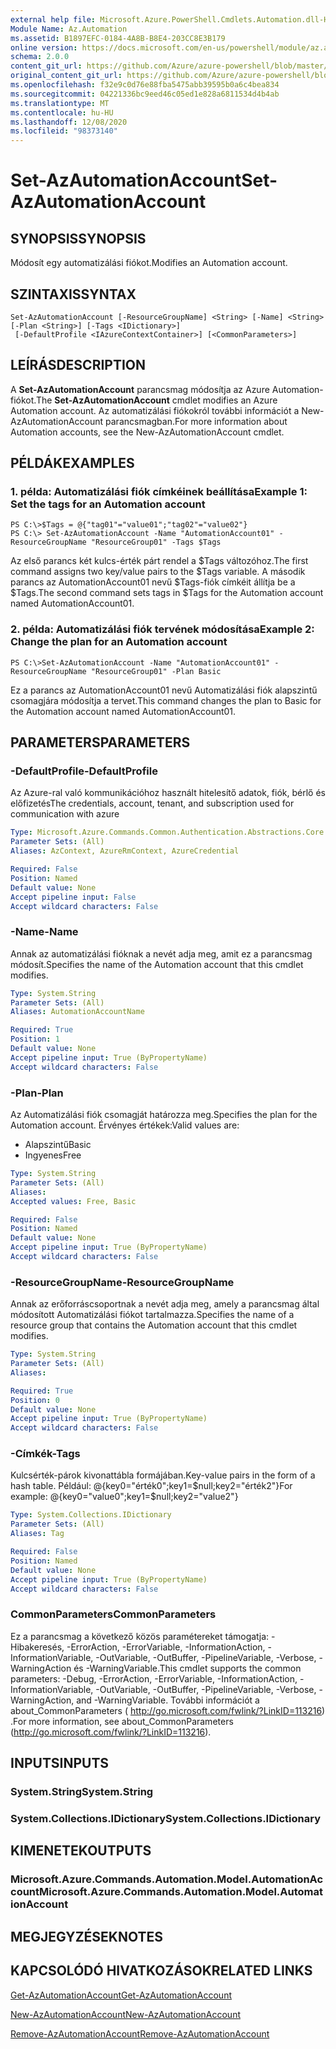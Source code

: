 ```yaml
---
external help file: Microsoft.Azure.PowerShell.Cmdlets.Automation.dll-Help.xml
Module Name: Az.Automation
ms.assetid: B1897EFC-0184-4A8B-B8E4-203CC8E3B179
online version: https://docs.microsoft.com/en-us/powershell/module/az.automation/set-azautomationaccount
schema: 2.0.0
content_git_url: https://github.com/Azure/azure-powershell/blob/master/src/Automation/Automation/help/Set-AzAutomationAccount.md
original_content_git_url: https://github.com/Azure/azure-powershell/blob/master/src/Automation/Automation/help/Set-AzAutomationAccount.md
ms.openlocfilehash: f32e9c0d76e88fba5475abb39595b0a6c4bea834
ms.sourcegitcommit: 04221336bc9eed46c05ed1e828a6811534d4b4ab
ms.translationtype: MT
ms.contentlocale: hu-HU
ms.lasthandoff: 12/08/2020
ms.locfileid: "98373140"
---
```

# <span data-ttu-id="47e61-101">Set-AzAutomationAccount</span><span class="sxs-lookup"><span data-stu-id="47e61-101">Set-AzAutomationAccount</span></span>

## <span data-ttu-id="47e61-102">SYNOPSIS</span><span class="sxs-lookup"><span data-stu-id="47e61-102">SYNOPSIS</span></span>
<span data-ttu-id="47e61-103">Módosít egy automatizálási fiókot.</span><span class="sxs-lookup"><span data-stu-id="47e61-103">Modifies an Automation account.</span></span>

## <span data-ttu-id="47e61-104">SZINTAXIS</span><span class="sxs-lookup"><span data-stu-id="47e61-104">SYNTAX</span></span>

```
Set-AzAutomationAccount [-ResourceGroupName] <String> [-Name] <String> [-Plan <String>] [-Tags <IDictionary>]
 [-DefaultProfile <IAzureContextContainer>] [<CommonParameters>]
```

## <span data-ttu-id="47e61-105">LEÍRÁS</span><span class="sxs-lookup"><span data-stu-id="47e61-105">DESCRIPTION</span></span>
<span data-ttu-id="47e61-106">A **Set-AzAutomationAccount** parancsmag módosítja az Azure Automation-fiókot.</span><span class="sxs-lookup"><span data-stu-id="47e61-106">The **Set-AzAutomationAccount** cmdlet modifies an Azure Automation account.</span></span>
<span data-ttu-id="47e61-107">Az automatizálási fiókokról további információt a New-AzAutomationAccount parancsmagban.</span><span class="sxs-lookup"><span data-stu-id="47e61-107">For more information about Automation accounts, see the New-AzAutomationAccount cmdlet.</span></span>

## <span data-ttu-id="47e61-108">PÉLDÁK</span><span class="sxs-lookup"><span data-stu-id="47e61-108">EXAMPLES</span></span>

### <span data-ttu-id="47e61-109">1. példa: Automatizálási fiók címkéinek beállítása</span><span class="sxs-lookup"><span data-stu-id="47e61-109">Example 1: Set the tags for an Automation account</span></span>
```
PS C:\>$Tags = @{"tag01"="value01";"tag02"="value02"}
PS C:\> Set-AzAutomationAccount -Name "AutomationAccount01" -ResourceGroupName "ResourceGroup01" -Tags $Tags
```

<span data-ttu-id="47e61-110">Az első parancs két kulcs-érték párt rendel a $Tags változóhoz.</span><span class="sxs-lookup"><span data-stu-id="47e61-110">The first command assigns two key/value pairs to the $Tags variable.</span></span>
<span data-ttu-id="47e61-111">A második parancs az AutomationAccount01 nevű $Tags-fiók címkéit állítja be a $Tags.</span><span class="sxs-lookup"><span data-stu-id="47e61-111">The second command sets tags in $Tags for the Automation account named AutomationAccount01.</span></span>

### <span data-ttu-id="47e61-112">2. példa: Automatizálási fiók tervének módosítása</span><span class="sxs-lookup"><span data-stu-id="47e61-112">Example 2: Change the plan for an Automation account</span></span>
```
PS C:\>Set-AzAutomationAccount -Name "AutomationAccount01" -ResourceGroupName "ResourceGroup01" -Plan Basic
```

<span data-ttu-id="47e61-113">Ez a parancs az AutomationAccount01 nevű Automatizálási fiók alapszintű csomagjára módosítja a tervet.</span><span class="sxs-lookup"><span data-stu-id="47e61-113">This command changes the plan to Basic for the Automation account named AutomationAccount01.</span></span>

## <span data-ttu-id="47e61-114">PARAMETERS</span><span class="sxs-lookup"><span data-stu-id="47e61-114">PARAMETERS</span></span>

### <span data-ttu-id="47e61-115">-DefaultProfile</span><span class="sxs-lookup"><span data-stu-id="47e61-115">-DefaultProfile</span></span>
<span data-ttu-id="47e61-116">Az Azure-ral való kommunikációhoz használt hitelesítő adatok, fiók, bérlő és előfizetés</span><span class="sxs-lookup"><span data-stu-id="47e61-116">The credentials, account, tenant, and subscription used for communication with azure</span></span>

```yaml
Type: Microsoft.Azure.Commands.Common.Authentication.Abstractions.Core.IAzureContextContainer
Parameter Sets: (All)
Aliases: AzContext, AzureRmContext, AzureCredential

Required: False
Position: Named
Default value: None
Accept pipeline input: False
Accept wildcard characters: False
```

### <span data-ttu-id="47e61-117">-Name</span><span class="sxs-lookup"><span data-stu-id="47e61-117">-Name</span></span>
<span data-ttu-id="47e61-118">Annak az automatizálási fióknak a nevét adja meg, amit ez a parancsmag módosít.</span><span class="sxs-lookup"><span data-stu-id="47e61-118">Specifies the name of the Automation account that this cmdlet modifies.</span></span>

```yaml
Type: System.String
Parameter Sets: (All)
Aliases: AutomationAccountName

Required: True
Position: 1
Default value: None
Accept pipeline input: True (ByPropertyName)
Accept wildcard characters: False
```

### <span data-ttu-id="47e61-119">-Plan</span><span class="sxs-lookup"><span data-stu-id="47e61-119">-Plan</span></span>
<span data-ttu-id="47e61-120">Az Automatizálási fiók csomagját határozza meg.</span><span class="sxs-lookup"><span data-stu-id="47e61-120">Specifies the plan for the Automation account.</span></span>
<span data-ttu-id="47e61-121">Érvényes értékek:</span><span class="sxs-lookup"><span data-stu-id="47e61-121">Valid values are:</span></span>
- <span data-ttu-id="47e61-122">Alapszintű</span><span class="sxs-lookup"><span data-stu-id="47e61-122">Basic</span></span>
- <span data-ttu-id="47e61-123">Ingyenes</span><span class="sxs-lookup"><span data-stu-id="47e61-123">Free</span></span>

```yaml
Type: System.String
Parameter Sets: (All)
Aliases:
Accepted values: Free, Basic

Required: False
Position: Named
Default value: None
Accept pipeline input: True (ByPropertyName)
Accept wildcard characters: False
```

### <span data-ttu-id="47e61-124">-ResourceGroupName</span><span class="sxs-lookup"><span data-stu-id="47e61-124">-ResourceGroupName</span></span>
<span data-ttu-id="47e61-125">Annak az erőforráscsoportnak a nevét adja meg, amely a parancsmag által módosított Automatizálási fiókot tartalmazza.</span><span class="sxs-lookup"><span data-stu-id="47e61-125">Specifies the name of a resource group that contains the Automation account that this cmdlet modifies.</span></span>

```yaml
Type: System.String
Parameter Sets: (All)
Aliases:

Required: True
Position: 0
Default value: None
Accept pipeline input: True (ByPropertyName)
Accept wildcard characters: False
```

### <span data-ttu-id="47e61-126">-Címkék</span><span class="sxs-lookup"><span data-stu-id="47e61-126">-Tags</span></span>
<span data-ttu-id="47e61-127">Kulcsérték-párok kivonattábla formájában.</span><span class="sxs-lookup"><span data-stu-id="47e61-127">Key-value pairs in the form of a hash table.</span></span> <span data-ttu-id="47e61-128">Például: @{key0="érték0";key1=$null;key2="érték2"}</span><span class="sxs-lookup"><span data-stu-id="47e61-128">For example: @{key0="value0";key1=$null;key2="value2"}</span></span>

```yaml
Type: System.Collections.IDictionary
Parameter Sets: (All)
Aliases: Tag

Required: False
Position: Named
Default value: None
Accept pipeline input: True (ByPropertyName)
Accept wildcard characters: False
```

### <span data-ttu-id="47e61-129">CommonParameters</span><span class="sxs-lookup"><span data-stu-id="47e61-129">CommonParameters</span></span>
<span data-ttu-id="47e61-130">Ez a parancsmag a következő közös paramétereket támogatja: -Hibakeresés, -ErrorAction, -ErrorVariable, -InformationAction, -InformationVariable, -OutVariable, -OutBuffer, -PipelineVariable, -Verbose, -WarningAction és -WarningVariable.</span><span class="sxs-lookup"><span data-stu-id="47e61-130">This cmdlet supports the common parameters: -Debug, -ErrorAction, -ErrorVariable, -InformationAction, -InformationVariable, -OutVariable, -OutBuffer, -PipelineVariable, -Verbose, -WarningAction, and -WarningVariable.</span></span> <span data-ttu-id="47e61-131">További információt a about_CommonParameters ( http://go.microsoft.com/fwlink/?LinkID=113216) .</span><span class="sxs-lookup"><span data-stu-id="47e61-131">For more information, see about_CommonParameters (http://go.microsoft.com/fwlink/?LinkID=113216).</span></span>

## <span data-ttu-id="47e61-132">INPUTS</span><span class="sxs-lookup"><span data-stu-id="47e61-132">INPUTS</span></span>

### <span data-ttu-id="47e61-133">System.String</span><span class="sxs-lookup"><span data-stu-id="47e61-133">System.String</span></span>

### <span data-ttu-id="47e61-134">System.Collections.IDictionary</span><span class="sxs-lookup"><span data-stu-id="47e61-134">System.Collections.IDictionary</span></span>

## <span data-ttu-id="47e61-135">KIMENETEK</span><span class="sxs-lookup"><span data-stu-id="47e61-135">OUTPUTS</span></span>

### <span data-ttu-id="47e61-136">Microsoft.Azure.Commands.Automation.Model.AutomationAccount</span><span class="sxs-lookup"><span data-stu-id="47e61-136">Microsoft.Azure.Commands.Automation.Model.AutomationAccount</span></span>

## <span data-ttu-id="47e61-137">MEGJEGYZÉSEK</span><span class="sxs-lookup"><span data-stu-id="47e61-137">NOTES</span></span>

## <span data-ttu-id="47e61-138">KAPCSOLÓDÓ HIVATKOZÁSOK</span><span class="sxs-lookup"><span data-stu-id="47e61-138">RELATED LINKS</span></span>

[<span data-ttu-id="47e61-139">Get-AzAutomationAccount</span><span class="sxs-lookup"><span data-stu-id="47e61-139">Get-AzAutomationAccount</span></span>](./Get-AzAutomationAccount.md)

[<span data-ttu-id="47e61-140">New-AzAutomationAccount</span><span class="sxs-lookup"><span data-stu-id="47e61-140">New-AzAutomationAccount</span></span>](./New-AzAutomationAccount.md)

[<span data-ttu-id="47e61-141">Remove-AzAutomationAccount</span><span class="sxs-lookup"><span data-stu-id="47e61-141">Remove-AzAutomationAccount</span></span>](./Remove-AzAutomationAccount.md)
